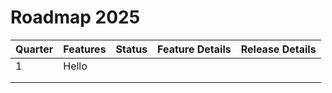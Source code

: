 # Roadmap 2025



<table data-full-width="true"><thead><tr><th>Quarter  </th><th>Features</th><th>Status</th><th>Feature Details</th><th data-type="content-ref">Release Details</th></tr></thead><tbody><tr><td>1</td><td>Hello</td><td></td><td></td><td></td></tr><tr><td></td><td></td><td></td><td></td><td></td></tr><tr><td></td><td></td><td></td><td></td><td></td></tr></tbody></table>

